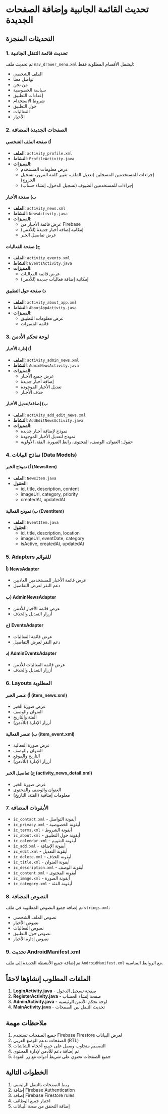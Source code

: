 # تحديث القائمة الجانبية وإضافة الصفحات الجديدة

## التحديثات المنجزة

### 1. تحديث قائمة التنقل الجانبية
تم تحديث ملف `nav_drawer_menu.xml` ليشمل الأقسام المطلوبة فقط:

- الملف الشخصي
- تواصل معنا  
- من نحن
- سياسة الخصوصية
- إعدادات التطبيق
- شروط الاستخدام
- حول التطبيق
- الفعاليات
- الأخبار

### 2. الصفحات الجديدة المضافة

#### أ) صفحة الملف الشخصي
- **الملف**: `activity_profile.xml`
- **النشاط**: `ProfileActivity.java`
- **المميزات**:
  - عرض معلومات المستخدم
  - إجراءات للمستخدمين المسجلين (تعديل الملف، تغيير كلمة المرور، تسجيل الخروج)
  - إجراءات للمستخدمين الضيوف (تسجيل الدخول، إنشاء حساب)

#### ب) صفحة الأخبار
- **الملف**: `activity_news.xml`
- **النشاط**: `NewsActivity.java`
- **المميزات**:
  - عرض قائمة الأخبار من Firebase
  - إمكانية إضافة أخبار جديدة (للأدمن)
  - عرض تفاصيل الخبر

#### ج) صفحة الفعاليات
- **الملف**: `activity_events.xml`
- **النشاط**: `EventsActivity.java`
- **المميزات**:
  - عرض قائمة الفعاليات
  - إمكانية إضافة فعاليات جديدة (للأدمن)

#### د) صفحة حول التطبيق
- **الملف**: `activity_about_app.xml`
- **النشاط**: `AboutAppActivity.java`
- **المميزات**:
  - عرض معلومات التطبيق
  - قائمة المميزات

### 3. لوحة تحكم الأدمن

#### أ) إدارة الأخبار
- **الملف**: `activity_admin_news.xml`
- **النشاط**: `AdminNewsActivity.java`
- **المميزات**:
  - عرض جميع الأخبار
  - إضافة أخبار جديدة
  - تعديل الأخبار الموجودة
  - حذف الأخبار

#### ب) إضافة/تعديل الأخبار
- **الملف**: `activity_add_edit_news.xml`
- **النشاط**: `AddEditNewsActivity.java`
- **المميزات**:
  - نموذج لإضافة أخبار جديدة
  - نموذج لتعديل الأخبار الموجودة
  - حقول: العنوان، الوصف، المحتوى، رابط الصورة، الفئة، الأولوية

### 4. نماذج البيانات (Data Models)

#### أ) نموذج الخبر (NewsItem)
- **الملف**: `NewsItem.java`
- **الحقول**:
  - id, title, description, content
  - imageUrl, category, priority
  - createdAt, updatedAt

#### ب) نموذج الفعالية (EventItem)
- **الملف**: `EventItem.java`
- **الحقول**:
  - id, title, description, location
  - imageUrl, eventDate, category
  - isActive, createdAt, updatedAt

### 5. Adapters للقوائم

#### أ) NewsAdapter
- عرض قائمة الأخبار للمستخدمين العاديين
- دعم النقر لعرض التفاصيل

#### ب) AdminNewsAdapter
- عرض قائمة الأخبار للأدمن
- أزرار التعديل والحذف

#### ج) EventsAdapter
- عرض قائمة الفعاليات
- دعم النقر لعرض التفاصيل

#### د) AdminEventsAdapter
- عرض قائمة الفعاليات للأدمن
- أزرار التعديل والحذف

### 6. Layouts المطلوبة

#### أ) عنصر الخبر (item_news.xml)
- عرض صورة الخبر
- العنوان والوصف
- الفئة والتاريخ
- أزرار الإدارة (للأدمن)

#### ب) عنصر الفعالية (item_event.xml)
- عرض صورة الفعالية
- العنوان والوصف
- التاريخ والموقع
- أزرار الإدارة (للأدمن)

#### ج) تفاصيل الخبر (activity_news_detail.xml)
- عرض صورة الخبر
- العنوان والوصف والمحتوى
- معلومات إضافية (الفئة، التاريخ)

### 7. الأيقونات المضافة
- `ic_contact.xml` - أيقونة التواصل
- `ic_privacy.xml` - أيقونة الخصوصية
- `ic_terms.xml` - أيقونة الشروط
- `ic_about.xml` - أيقونة حول التطبيق
- `ic_calendar.xml` - أيقونة التقويم
- `ic_add.xml` - أيقونة الإضافة
- `ic_edit.xml` - أيقونة التعديل
- `ic_delete.xml` - أيقونة الحذف
- `ic_title.xml` - أيقونة العنوان
- `ic_description.xml` - أيقونة الوصف
- `ic_content.xml` - أيقونة المحتوى
- `ic_image.xml` - أيقونة الصورة
- `ic_category.xml` - أيقونة الفئة

### 8. النصوص المضافة
تم إضافة جميع النصوص المطلوبة في ملف `strings.xml`:
- نصوص الملف الشخصي
- نصوص الأخبار
- نصوص الفعاليات
- نصوص حول التطبيق
- نصوص إدارة الأخبار

### 9. تحديث AndroidManifest.xml
تم إضافة جميع الأنشطة الجديدة إلى ملف `AndroidManifest.xml` مع الروابط المناسبة.

## الملفات المطلوب إنشاؤها لاحقاً

1. **LoginActivity.java** - صفحة تسجيل الدخول
2. **RegisterActivity.java** - صفحة إنشاء الحساب
3. **AdminActivity.java** - لوحة تحكم الأدمن الرئيسية
4. **MainActivity.java** - تحديث التنقل بين الصفحات

## ملاحظات مهمة

1. جميع الصفحات تستخدم Firebase Firestore لعرض البيانات
2. الصفحات تدعم الوضع العربي (RTL)
3. التصميم متجاوب ويعمل على جميع أحجام الشاشات
4. تم إضافة دعم للأدمن لإدارة المحتوى
5. جميع الصفحات تحتوي على شريط أدوات مع زر العودة

## الخطوات التالية

1. ربط الصفحات بالتنقل الرئيسي
2. إضافة Firebase Authentication
3. إضافة Firebase Firestore rules
4. اختبار جميع الوظائف
5. إضافة التحقق من صحة البيانات
